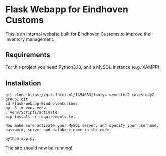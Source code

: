 # Flask Webapp for Eindhoven Customs
This is an internal website built for Eindhoven Customs to improve their inventory management.
## Requirements
For this project you need Python3.10, and a MySQL instance (e.g. XAMPP).
## Installation
```
git clone https://git.fhict.nl/I494683/fontys-semester2-casestudy2-group1.git
cd Flask-webapp-EindhovenCustoms
py -3 -m venv venv
. venv/Scripts/activate
pip install -r requirements.txt

Now make sure activate your MySQL server, and specify your username, password, server and database name in the code.

python app.py
```
The site should now be running!